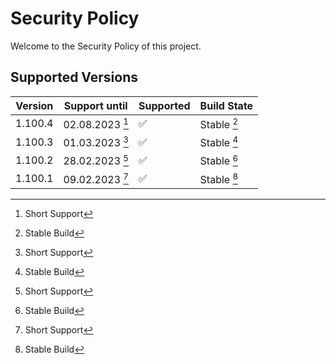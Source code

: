 # Security Policy

Welcome to the Security Policy of this project.

## Supported Versions

| Version | Support until | Supported | Build State |
| --- | --- | --- | --- |
| 1.100.4 | 02.08.2023 [^1] | :white_check_mark: | Stable [^4] |
| 1.100.3 | 01.03.2023 [^1] | :white_check_mark: | Stable [^4] |
| 1.100.2 | 28.02.2023 [^1] | :white_check_mark: | Stable [^4] |
| 1.100.1 | 09.02.2023 [^1] | :white_check_mark: | Stable [^4] |

[^1]: Short Support
[^2]: Normal Support
[^3]: Long-Term support
[^4]: Stable Build
[^5]: This Build is a preview for an upcoming stable build
